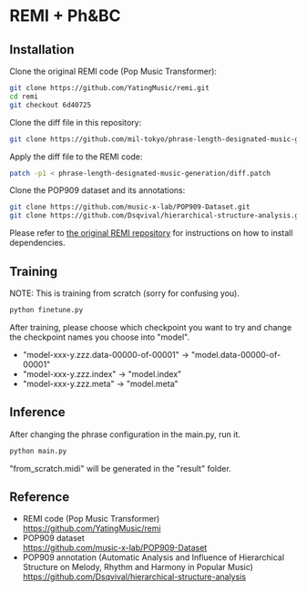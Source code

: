 # REMI + Ph&BC

## Installation
Clone the original REMI code (Pop Music Transformer):
```sh
git clone https://github.com/YatingMusic/remi.git
cd remi
git checkout 6d40725
```

Clone the diff file in this repository:
```sh
git clone https://github.com/mil-tokyo/phrase-length-designated-music-generation.git -b master --single-branch
```

Apply the diff file to the REMI code:
```sh
patch -p1 < phrase-length-designated-music-generation/diff.patch
```

Clone the POP909 dataset and its annotations:
```sh
git clone https://github.com/music-x-lab/POP909-Dataset.git
git clone https://github.com/Dsqvival/hierarchical-structure-analysis.git
```

Please refer to [the original REMI repository](https://github.com/YatingMusic/remi) for instructions on how to install dependencies.

## Training
NOTE: This is training from scratch (sorry for confusing you).
```sh
python finetune.py
```
After training, please choose which checkpoint you want to try and change the checkpoint names you choose into "model".
- "model-xxx-y.zzz.data-00000-of-00001" → "model.data-00000-of-00001"
- "model-xxx-y.zzz.index" → "model.index"
- "model-xxx-y.zzz.meta" → "model.meta"

## Inference
After changing the phrase configuration in the main.py, run it.
```sh
python main.py
```
"from_scratch.midi" will be generated in the "result" folder.


## Reference
- REMI code (Pop Music Transformer)  
https://github.com/YatingMusic/remi
- POP909 dataset  
https://github.com/music-x-lab/POP909-Dataset
- POP909 annotation (Automatic Analysis and Influence of Hierarchical Structure on Melody, Rhythm and Harmony in Popular Music)
https://github.com/Dsqvival/hierarchical-structure-analysis
